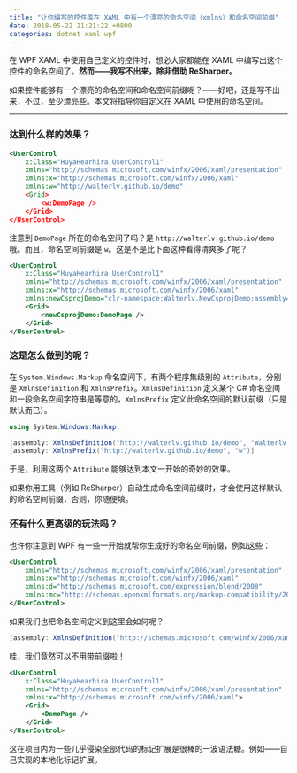 ```yaml
---
title: "让你编写的控件库在 XAML 中有一个漂亮的命名空间（xmlns）和命名空间前缀"
date: 2018-05-22 21:21:22 +0800
categories: dotnet xaml wpf
---
```


在 WPF XAML 中使用自己定义的控件时，想必大家都能在 XAML 中编写出这个控件的命名空间了。**然而——我写不出来，除非借助 ReSharper。**

如果控件能够有一个漂亮的命名空间和命名空间前缀呢？——好吧，还是写不出来，不过，至少漂亮些。本文将指导你自定义在 XAML 中使用的命名空间。

---

<div id="toc"></div>

### 达到什么样的效果？

```xml
<UserControl
    x:Class="HuyaHearhira.UserControl1"
    xmlns="http://schemas.microsoft.com/winfx/2006/xaml/presentation"
    xmlns:x="http://schemas.microsoft.com/winfx/2006/xaml"
    xmlns:w="http://walterlv.github.io/demo"
    <Grid>
        <w:DemoPage />
    </Grid>
</UserControl>
```

注意到 `DemoPage` 所在的命名空间了吗？是 `http://walterlv.github.io/demo` 哦。而且，命名空间前缀是 `w`。这是不是比下面这种看得清爽多了呢？

```xml
<UserControl
    x:Class="HuyaHearhira.UserControl1"
    xmlns="http://schemas.microsoft.com/winfx/2006/xaml/presentation"
    xmlns:x="http://schemas.microsoft.com/winfx/2006/xaml"
    xmlns:newCsprojDemo="clr-namespace:Walterlv.NewCsprojDemo;assembly=Walterlv.NewCsprojDemo">
    <Grid>
        <newCsprojDemo:DemoPage />
    </Grid>
</UserControl>
```

### 这是怎么做到的呢？

在 `System.Windows.Markup` 命名空间下，有两个程序集级别的 `Attribute`，分别是 `XmlnsDefinition` 和 `XmlnsPrefix`。`XmlnsDefinition` 定义某个 C# 命名空间和一段命名空间字符串是等意的，`XmlnsPrefix` 定义此命名空间的默认前缀（只是默认而已）。

```csharp
using System.Windows.Markup;

[assembly: XmlnsDefinition("http://walterlv.github.io/demo", "Walterlv.NewCsprojDemo")]
[assembly: XmlnsPrefix("http://walterlv.github.io/demo", "w")]
```

于是，利用这两个 `Attribute` 能够达到本文一开始的奇妙的效果。

如果你用工具（例如 ReSharper）自动生成命名空间前缀时，才会使用这样默认的命名空间前缀，否则，你随便填。

### 还有什么更高级的玩法吗？

也许你注意到 WPF 有一些一开始就帮你生成好的命名空间前缀，例如这些：

```xml
<UserControl
    xmlns="http://schemas.microsoft.com/winfx/2006/xaml/presentation"
    xmlns:x="http://schemas.microsoft.com/winfx/2006/xaml"
    xmlns:d="http://schemas.microsoft.com/expression/blend/2008"
    xmlns:mc="http://schemas.openxmlformats.org/markup-compatibility/2006">
</UserControl>
```

如果我们也把命名空间定义到这里会如何呢？

```csharp
[assembly: XmlnsDefinition("http://schemas.microsoft.com/winfx/2006/xaml/presentation", "Walterlv.NewCsprojDemo")]
```

哇，我们竟然可以不用带前缀啦！

```xml
<UserControl
    x:Class="HuyaHearhira.UserControl1"
    xmlns="http://schemas.microsoft.com/winfx/2006/xaml/presentation"
    xmlns:x="http://schemas.microsoft.com/winfx/2006/xaml">
    <Grid>
        <DemoPage />
    </Grid>
</UserControl>
```

这在项目内为一些几乎侵染全部代码的标记扩展是很棒的一波语法糖。例如——自己实现的本地化标记扩展。
